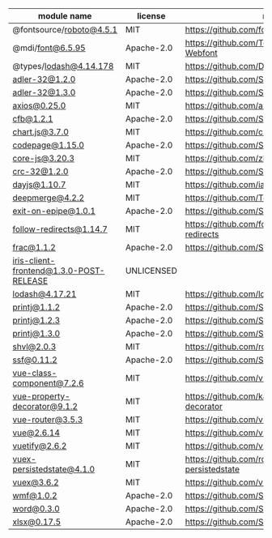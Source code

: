 module name | license | repository
---|---|---
@fontsource/roboto@4.5.1 | MIT | https://github.com/fontsource/fontsource
@mdi/font@6.5.95 | Apache-2.0 | https://github.com/Templarian/MaterialDesign-Webfont
@types/lodash@4.14.178 | MIT | https://github.com/DefinitelyTyped/DefinitelyTyped
adler-32@1.2.0 | Apache-2.0 | https://github.com/SheetJS/js-adler32
adler-32@1.3.0 | Apache-2.0 | https://github.com/SheetJS/js-adler32
axios@0.25.0 | MIT | https://github.com/axios/axios
cfb@1.2.1 | Apache-2.0 | https://github.com/SheetJS/js-cfb
chart.js@3.7.0 | MIT | https://github.com/chartjs/Chart.js
codepage@1.15.0 | Apache-2.0 | https://github.com/SheetJS/js-codepage
core-js@3.20.3 | MIT | https://github.com/zloirock/core-js
crc-32@1.2.0 | Apache-2.0 | https://github.com/SheetJS/js-crc32
dayjs@1.10.7 | MIT | https://github.com/iamkun/dayjs
deepmerge@4.2.2 | MIT | https://github.com/TehShrike/deepmerge
exit-on-epipe@1.0.1 | Apache-2.0 | https://github.com/SheetJS/node-exit-on-epipe
follow-redirects@1.14.7 | MIT | https://github.com/follow-redirects/follow-redirects
frac@1.1.2 | Apache-2.0 | https://github.com/SheetJS/frac
iris-client-frontend@1.3.0-POST-RELEASE | UNLICENSED | 
lodash@4.17.21 | MIT | https://github.com/lodash/lodash
printj@1.1.2 | Apache-2.0 | https://github.com/SheetJS/printj
printj@1.2.3 | Apache-2.0 | https://github.com/SheetJS/printj
printj@1.3.0 | Apache-2.0 | https://github.com/SheetJS/printj
shvl@2.0.3 | MIT | https://github.com/robinvdvleuten/shvl
ssf@0.11.2 | Apache-2.0 | https://github.com/SheetJS/ssf
vue-class-component@7.2.6 | MIT | https://github.com/vuejs/vue-class-component
vue-property-decorator@9.1.2 | MIT | https://github.com/kaorun343/vue-property-decorator
vue-router@3.5.3 | MIT | https://github.com/vuejs/vue-router
vue@2.6.14 | MIT | https://github.com/vuejs/vue
vuetify@2.6.2 | MIT | https://github.com/vuetifyjs/vuetify
vuex-persistedstate@4.1.0 | MIT | https://github.com/robinvdvleuten/vuex-persistedstate
vuex@3.6.2 | MIT | https://github.com/vuejs/vuex
wmf@1.0.2 | Apache-2.0 | https://github.com/SheetJS/js-wmf
word@0.3.0 | Apache-2.0 | https://github.com/SheetJS/js-word
xlsx@0.17.5 | Apache-2.0 | https://github.com/SheetJS/sheetjs

